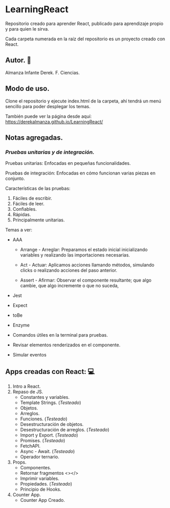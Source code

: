 # LearningReact
Repositorio creado para aprender React, publicado para aprendizaje propio y para quien le sirva.

Cada carpeta numerada en la raíz del repositorio es un proyecto creado con React.

## Autor. 👤

Almanza Infante Derek.
F. Ciencias.

## Modo de uso. 

Clone el repositorio y ejecute index.html de la carpeta, ahí tendrá un menú sencillo para poder desplegar los temas.

También puede ver la página desde aquí: https://derekalmanza.github.io/LearningReact/

## Notas agregadas.

### ***Pruebas unitarias y de integración.***

Pruebas unitarias: Enfocadas en pequeñas funcionalidades.

Pruebas de integración: Enfocadas en cómo funcionan varias piezas en conjunto. 

Características de las pruebas:
1. Fáciles de escribir.
2. Fáciles de leer.
3. Confiables.
4. Rápidas.
5. Principalmente unitarias.

Temas a ver:
* AAA
    * Arrange - Arreglar: Preparamos el estado inicial inicializando variables y realizando las importaciones necesarias.

    * Act - Actuar: Aplicamos acciones llamando métodos, simulando clicks o realizando acciones del paso anterior.

    * Assert - Afirmar: Observar el componente resultante; que algo cambie, que algo incremente o que no suceda,
    
* Jest
* Expect
* toBe
* Enzyme
* Comandos útiles en la terminal para pruebas.
* Revisar elementos renderizados en el componente.
* Simular eventos

## Apps creadas con React: 💻

1. Intro a React.
2. Repaso de JS.
    * Constantes y variables.
    * Template Strings. (_Testeado_)
    * Objetos.
    * Arreglos.
    * Funciones. (_Testeado_)
    * Desestructuración de objetos.
    * Desestructuración de arreglos. (_Testeado_)
    * Import y Export. (_Testeado_)
    * Promises. (_Testeado_)
    * FetchAPI.
    * Async - Await. (_Testeado_)
    * Operador ternario.
03. Props.
    * Componentes.
    * Retornar fragmentos <></>
    * Imprimir variables.
    * Propiedades. (_Testeado_)
    * Principio de Hooks.
04. Counter App.
    * Counter App Creado.
